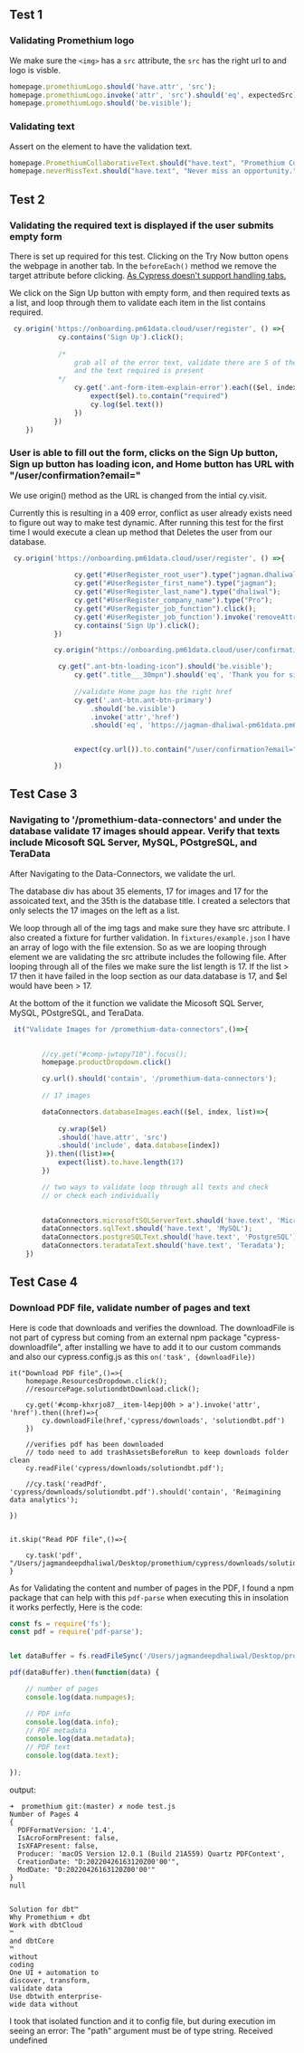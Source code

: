 ## Test 1

### Validating Promethium logo

We make sure the `<img>` has a `src` attribute, the `src` has the right url to and logo is visble.

``` js
homepage.promethiumLogo.should('have.attr', 'src');
homepage.promethiumLogo.invoke('attr', 'src').should('eq', expectedSrc);
homepage.promethiumLogo.should('be.visible');
```

### Validating text

Assert on the element to have the validation text.

``` js
homepage.PromethiumCollaborativeText.should("have.text", "Promethium Collaborative Data Analytics");
homepage.neverMissText.should("have.text", "Never miss an opportunity.");
```

## Test 2

### Validating the required text is displayed if the user submits empty form

There is set up required for this test. Clicking on the Try Now button opens the webpage in another tab. In the `beforeEach()` method we remove the target
attribute before clicking. [As Cypress doesn't support handling tabs.](https://docs.cypress.io/faq/questions/using-cypress-faq#Can-I-test-anchor-links-that-open-in-a-new-tab)

We click on the Sign Up button with empty form, and then required texts as a list, and loop through them to validate each item in the list contains required.

``` js
 cy.origin('https://onboarding.pm61data.cloud/user/register', () =>{
            cy.contains('Sign Up').click();
        
            /*
                grab all of the error text, validate there are 5 of them
                and the text required is present
            */
                cy.get('.ant-form-item-explain-error').each(($el, index, $list) =>{
                    expect($el).to.contain("required")
                    cy.log($el.text())
                })
           })
    })
 ```
 
### User is able to fill out the form, clicks on the Sign Up button, Sign up button has loading icon, and Home button has URL with "/user/confirmation?email="

We use origin() method as the URL is changed from the intial cy.visit.

Currently this is resulting in a 409 error, conflict as user already exists need to figure out way to make test dynamic. After running this test for the first time I would execute a clean up method that Deletes the user from our database.

``` js
 cy.origin('https://onboarding.pm61data.cloud/user/register', () =>{
            
                cy.get("#UserRegister_root_user").type("jagman.dhaliwal@pm61data.com");
                cy.get("#UserRegister_first_name").type("jagman");
                cy.get("#UserRegister_last_name").type("dhaliwal");
                cy.get("#UserRegister_company_name").type("Pro");
                cy.get("#UserRegister_job_function").click();
                cy.get('#UserRegister_job_function').invoke('removeAttr', 'readonly').type('{Enter}');
                cy.contains('Sign Up').click();
           })

           cy.origin("https://onboarding.pm61data.cloud/user/confirmation?email=jagman.dhaliwal@pm61data.com&subdomain=jagman-dhaliwal-pm61data.pm61data.cloud", ()=>{

            cy.get(".ant-btn-loading-icon").should('be.visible');
                cy.get(".title___30mpn").should('eq', 'Thank you for signing up.');
                
                //validate Home page has the right href
                cy.get('.ant-btn.ant-btn-primary')
                    .should('be.visible')
                    .invoke('attr','href')
                    .should('eq', 'https://jagman-dhaliwal-pm61data.pm61data.cloud');


                expect(cy.url()).to.contain("/user/confirmation?email=");    

           })
```
 
## Test Case 3

### Navigating to '/promethium-data-connectors' and under the database validate 17 images should appear. Verify that texts include Micosoft SQL Server, MySQL, POstgreSQL, and TeraData

After Navigating to the Data-Connectors, we validate the url.

The database div has about 35 elements, 17 for images and 17 for the assoicated text, and the 35th is the database title. I created a selectors that only selects the 17 images on the left as a list.

We loop through all of the img tags and make sure they have src attribute. I also created a fixture for further validation. In `fixtures/example.json` I have an array of logo with the file extension. So as we are looping through element we are validating the src attribute includes the following file. After looping through all of the files we make sure the list length is 17. If the list > 17 then it have failed in the loop section as our data.database is 17, and $el would have been > 17.

At the bottom of the it function we validate the Micosoft SQL Server, MySQL, POstgreSQL, and TeraData.
``` js
 it("Validate Images for /promethium-data-connectors",()=>{

       
        //cy.get("#comp-jwtopy710").focus();
        homepage.productDropdown.click()

        cy.url().should('contain', '/promethium-data-connectors');
            
        // 17 images 

        dataConnectors.databaseImages.each(($el, index, list)=>{
            
            cy.wrap($el)
            .should('have.attr', 'src')
            .should('include', data.database[index])
         }).then((list)=>{
            expect(list).to.have.length(17)  
        })

        // two ways to validate loop through all texts and check
        // or check each individually
        

        dataConnectors.microsoftSQLServerText.should('have.text', 'Microsoft SQL Server');
        dataConnectors.sqlText.should('have.text', 'MySQL');
        dataConnectors.postgreSQLText.should('have.text', 'PostgreSQL');
        dataConnectors.teradataText.should('have.text', 'Teradata');
    })

``` 

## Test Case 4

### Download PDF file, validate number of pages and text

Here is code that downloads and verifies the download. The downloadFile is not part of cypress but coming from an external npm package "cypress-downloadfile", after installing we have to add it to our custom commands and also our cypress.config.js as this `on('task', {downloadFile})`


    it("Download PDF file",()=>{
        homepage.ResourcesDropdown.click();
        //resourcePage.solutiondbtDownload.click();

        cy.get('#comp-khxrjo87__item-l4epj00h > a').invoke('attr', 'href').then((href)=>{
            cy.downloadFile(href,'cypress/downloads', 'solutiondbt.pdf')
        })

        //verifies pdf has been downloaded 
        // todo need to add trashAssetsBeforeRun to keep downloads folder clean
        cy.readFile('cypress/downloads/solutiondbt.pdf');

        //cy.task('readPdf', 'cypress/downloads/solutiondbt.pdf').should('contain', 'Reimagining data analytics');
    
    })


    it.skip("Read PDF file",()=>{

        cy.task('pdf', "/Users/jagmandeepdhaliwal/Desktop/promethium/cypress/downloads/solutiondbt.pdf")
    }
    
    
As for Validating the content and number of pages in the PDF, I found a npm package that can help with this `pdf-parse` when executing this in insolation it works perfectly, Here is the code:

``` js
const fs = require('fs');
const pdf = require('pdf-parse');


let dataBuffer = fs.readFileSync('/Users/jagmandeepdhaliwal/Desktop/promethium/cypress/downloads/solutiondbt.pdf');

pdf(dataBuffer).then(function(data) {

	// number of pages
	console.log(data.numpages);

	// PDF info
	console.log(data.info);
	// PDF metadata
	console.log(data.metadata); 
  	// PDF text
	console.log(data.text); 
        
}); 
```

output: 
```
➜  promethium git:(master) ✗ node test.js
Number of Pages 4
{
  PDFFormatVersion: '1.4',
  IsAcroFormPresent: false,
  IsXFAPresent: false,
  Producer: 'macOS Version 12.0.1 (Build 21A559) Quartz PDFContext',
  CreationDate: "D:20220426163120Z00'00'",
  ModDate: "D:20220426163120Z00'00'"
}
null


Solution for dbt™
Why Promethium + dbt
Work with dbtCloud
™
and dbtCore
™
without 
coding
One UI + automation to 
discover, transform, 
validate data
Use dbtwith enterprise-
wide data without 
```

I took that isolated function and it to config file, but during execution im seeing an error:
The "path" argument must be of type string. Received undefined
